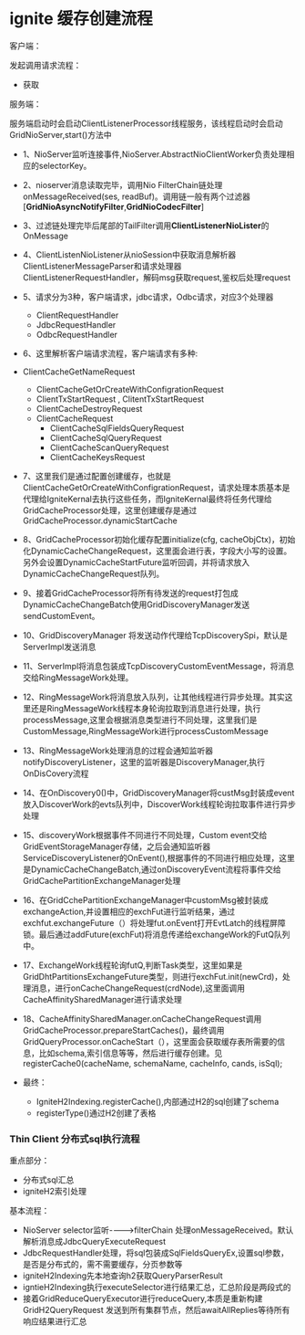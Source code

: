 # ignite 缓存创建流程

客户端：

发起调用请求流程：

- 获取

服务端：

服务端启动时会启动ClientListenerProcessor线程服务，该线程启动时会启动GridNioServer,start()方法中

- 1、NioServer监听连接事件,NioServer.AbstractNioClientWorker负责处理相应的selectorKey。
- 2、nioserver消息读取完毕，调用Nio FilterChain链处理onMessageReceived(ses, readBuf)。调用链一般有两个过滤器[**GridNioAsyncNotifyFilter**,**GridNioCodecFilter**]
- 3、过滤链处理完毕后尾部的TailFilter调用**ClientListenerNioLister**的OnMessage
- 4、ClientListenNioListener从nioSession中获取消息解析器ClientListenerMessageParser和请求处理器ClientListenerRequestHandler，解码msg获取request,鉴权后处理request
- 5、请求分为3种，客户端请求，jdbc请求，Odbc请求，对应3个处理器
  - ClientRequestHandler
  - JdbcRequestHandler
  - OdbcRequestHandler
- 6、这里解析客户端请求流程，客户端请求有多种:
- ClientCacheGetNameRequest
  - ClientCacheGetOrCreateWithConfigrationRequest
  - ClientTxStartRequest , ClitentTxStartRequest
  - ClientCacheDestroyRequest
  - ClientCacheRequest
    - ClientCacheSqlFieldsQueryRequest
    - ClientCacheSqlQueryRequest
    - ClientCacheScanQueryRequest
    - ClientCacheKeysRequest
- 7、这里我们是通过配置创建缓存，也就是ClientCacheGetOrCreateWithConfigrationRequest，请求处理本质基本是代理给IgniteKernal去执行这些任务，而IgniteKernal最终将任务代理给GridCacheProcessor处理，这里创建缓存是通过GridCacheProcessor.dynamicStartCache
- 8、GridCacheProcessor初始化缓存配置initialize(cfg, cacheObjCtx)，初始化DynamicCacheChangeRequest，这里面会进行表，字段大小写的设置。另外会设置DynamicCacheStartFuture监听回调，并将请求放入DynamicCacheChangeRequest队列。
- 9、接着GridCacheProcessor将所有待发送的request打包成DynamicCacheChangeBatch使用GridDiscoveryManager发送sendCustomEvent。
- 10、GridDiscoveryManager 将发送动作代理给TcpDiscoverySpi，默认是ServerImpl发送消息
- 11、ServerImpl将消息包装成TcpDiscoveryCustomEventMessage，将消息交给RingMessageWork处理。
- 12、RingMessageWork将消息放入队列，让其他线程进行异步处理。其实这里还是RingMessageWork线程本身轮询拉取到消息进行处理，执行processMessage,这里会根据消息类型进行不同处理，这里我们是CustomMessage,RingMessageWork进行processCustomMessage
- 13、RingMessageWork处理消息的过程会通知监听器notifyDiscoveryListener，这里的监听器是DiscoveryManager,执行OnDisCovery流程
- 14、在OnDiscovery0()中，GridDiscoveryManager将custMsg封装成event放入DiscoverWork的evts队列中，DiscoverWork线程轮询拉取事件进行异步处理
- 15、discoveryWork根据事件不同进行不同处理，Custom event交给GridEventStorageManager存储，之后会通知监听器ServiceDiscoveryListener的OnEvent(),根据事件的不同进行相应处理，这里是DynamicCacheChangeBatch,通过onDiscoveryEvent流程将事件交给GridCachePartitionExchangeManager处理
- 16、在GridCchePartitionExchangeManager中customMsg被封装成exchangeAction,并设置相应的exchFut进行监听结果，通过exchfut.exchangeFuture（）将处理fut.onEvent打开EvtLatch的线程屏障锁。最后通过addFuture(exchFut)将消息传递给exchangeWork的FutQ队列中。
- 17、ExchangeWork线程轮询futQ,判断Task类型，这里如果是GridDhtPartitionsExchangeFuture类型，则进行exchFut.init(newCrd)，处理消息，进行onCacheChangeRequest(crdNode),这里面调用CacheAffinitySharedManager进行请求处理
- 18、CacheAffinitySharedManager.onCacheChangeRequest调用GridCacheProcessor.prepareStartCaches()，最终调用GridQueryProcessor.onCacheStart（），这里面会获取缓存表所需要的信息，比如schema,索引信息等等，然后进行缓存创建。见registerCache0(cacheName, schemaName, cacheInfo, cands, isSql);
- 最终：

  - IgniteH2Indexing.registerCache(),内部通过H2的sql创建了schema
  - registerType()通过H2创建了表格




### Thin Client 分布式sql执行流程

重点部分：

- 分布式sql汇总
- igniteH2索引处理

基本流程：

- NioServer selector监听---->filterChain 处理onMessageReceived。默认解析消息成JdbcQueryExecuteRequest
- JdbcRequestHandler处理，将sql包装成SqlFieldsQueryEx,设置sql参数，是否是分布式的，需不需要缓存，分页参数等
- igniteH2Indexing先本地查询h2获取QueryParserResult
- igntieH2Indexing执行executeSelector进行结果汇总，汇总阶段是两段式的
- 接着GridReduceQueryExecutor进行reduceQuery,本质是重新构建GridH2QueryRequest 发送到所有集群节点，然后awaitAllReplies等待所有响应结果进行汇总



